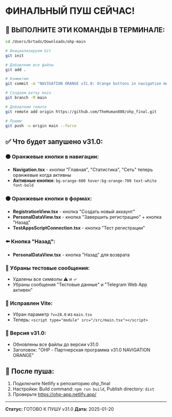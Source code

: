 # ФИНАЛЬНЫЙ ПУШ СЕЙЧАС!

## 🚀 ВЫПОЛНИТЕ ЭТИ КОМАНДЫ В ТЕРМИНАЛЕ:

```bash
cd /Users/brtads/Downloads/ohp-main

# Инициализируем Git
git init

# Добавляем все файлы
git add .

# Коммитим
git commit -m "NAVIGATION ORANGE v31.0: Orange buttons in navigation menu - DIRECT PUSH"

# Создаем ветку main
git branch -M main

# Добавляем remote
git remote add origin https://github.com/TheHuman808/ohp_final.git

# Пушим
git push -u origin main --force
```

## ✅ Что будет запушено v31.0:

### 🟠 Оранжевые кнопки в навигации:
- **Navigation.tsx** - кнопки "Главная", "Статистика", "Сеть" теперь оранжевые когда активны
- **Активные кнопки:** `bg-orange-600 hover:bg-orange-700 text-white font-bold`

### 🟠 Оранжевые кнопки в формах:
- **RegistrationView.tsx** - кнопка "Создать новый аккаунт"
- **PersonalDataView.tsx** - кнопка "Завершить регистрацию" + кнопка "Назад"
- **TestAppsScriptConnection.tsx** - кнопка "Тест регистрации"

### ⬅️ Кнопка "Назад":
- **PersonalDataView.tsx** - кнопка "Назад" для возврата

### 🚫 Убраны тестовые сообщения:
- Удалены все символы ⚠ и ✓
- Убраны сообщения "Тестовые данные" и "Telegram Web App активен"

### 🔧 Исправлен Vite:
- Убран параметр `?v=28.0` из `main.tsx`
- Теперь: `<script type="module" src="/src/main.tsx"></script>`

### 📱 Версия v31.0:
- Обновлены все файлы до версии v31.0
- Заголовок: "OHP - Партнерская программа v31.0 NAVIGATION ORANGE"

## 🎯 После пуша:
1. Подключите Netlify к репозиторию ohp_final
2. Настройки: Build command: `npm run build`, Publish directory: `dist`
3. Проверьте https://ohp-app.netlify.app/

---
**Статус:** ГОТОВО К ПУШУ v31.0
**Дата:** 2025-01-20
